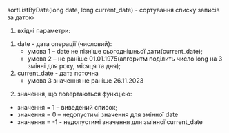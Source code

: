 sortListByDate(long date, long current_date) - сортування списку записів за датою
1) вхідні параметри:<br>
1. date - дата операції (числовий):<br>
    - умова 1 – date не пізніше сьогоднішньої дати(current_date);<br>
    - умова 2 – не раніше 01.01.1975(алгоритм поділить число long на 3 змінні для року, місяця та дня);<br>
2. current_date - дата поточна <br>
    - умова 3 значення не раніше 26.11.2023<br>
2) значення, що повертаються функцією:<br>
- значення = 1 – виведений список;<br>
- значення = 0 – недопустимі значення для змінної date
- значення = -1 - недопустимі значення для змінної current_date
